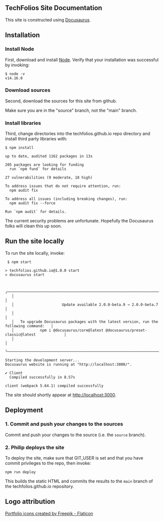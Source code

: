 ## TechFolios Site Documentation

This site is constructed using [Docusaurus](https://docusaurus.io/).

## Installation

### Install Node

First, download and install [Node](https://nodejs.org/en/download/).  Verify that your installation was successful by invoking:

```
$ node -v
v14.16.0
```

### Download sources

Second, download the sources for this site from github.

Make sure you are in the "source" branch, not the "main" branch.

### Install libraries

Third, change directories into the techfolios.github.io repo directory and install third party libraries with:

```
$ npm install

up to date, audited 1162 packages in 13s

205 packages are looking for funding
  run `npm fund` for details

27 vulnerabilities (9 moderate, 18 high)

To address issues that do not require attention, run:
  npm audit fix

To address all issues (including breaking changes), run:
  npm audit fix --force

Run `npm audit` for details.
```

The current security problems are unfortunate. Hopefully the Docusaurus folks will clean this up soon.

## Run the site locally

To run the site locally, invoke:

```
 $ npm start

> techfolios.github.io@1.0.0 start
> docusaurus start


   ╭────────────────────────────────────────────────────────────────────────────────────────╮
   │                                                                                        │
   │                      Update available 2.0.0-beta.9 → 2.0.0-beta.7                      │
   │                                                                                        │
   │   To upgrade Docusaurus packages with the latest version, run the following command:   │
   │            npm i @docusaurus/core@latest @docusaurus/preset-classic@latest             │
   │                                                                                        │
   ╰────────────────────────────────────────────────────────────────────────────────────────╯

Starting the development server...
Docusaurus website is running at "http://localhost:3000/".

✔ Client
  Compiled successfully in 8.57s

client (webpack 5.64.1) compiled successfully

```

The site should shortly appear at [http://localhost:3000](http://localhost:3000).

## Deployment

### 1. Commit and push your changes to the sources

Commit and push your changes to the source (i.e. the `source` branch).

### 2. Philip deploys the site

To deploy the site, make sure that GIT_USER is set and that you have commit privileges to the repo, then invoke:

```
npm run deploy
```

This builds the static HTML and commits the results to the `main` branch of the techfolios.github.io repository.


## Logo attribution

<a href="https://www.flaticon.com/free-icons/portfolio" title="portfolio icons">Portfolio icons created by Freepik - Flaticon</a>
